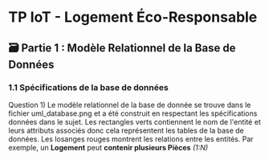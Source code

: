 # TP IoT - Logement Éco-Responsable

## 🗃️ Partie 1 : Modèle Relationnel de la Base de Données
### 1.1 Spécifications de la base de données
Question 1) Le modèle relationnel de la base de donnée se trouve dans le fichier uml_database.png et a été construit en respectant les spécifications données dans le sujet.
Les rectangles verts contiennent le nom de l'entité et leurs attributs associés donc cela représentent les tables de la base de données. 
Les losanges rouges montrent les relations entre les entités. Par exemple, un **Logement** peut **contenir plusieurs Pièces** *(1:N)*

